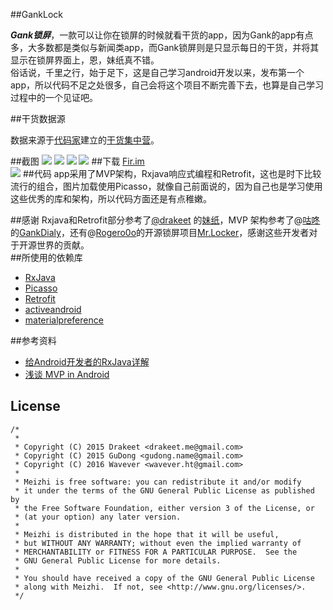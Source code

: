 ##GankLock

***Gank锁屏***，一款可以让你在锁屏的时候就看干货的app，因为Gank的app有点多，大多数都是类似与新闻类app，而Gank锁屏则是只显示每日的干货，并将其显示在锁屏界面上，恩，妹纸真不错。<br>
俗话说，千里之行，始于足下，这是自己学习android开发以来，发布第一个app，所以代码不足之处很多，自己会将这个项目不断完善下去，也算是自己学习过程中的一个见证吧。

##干货数据源

数据来源于[代码家](http://weibo.com/daimajia?from=usercardnew&refer_flag=0000020001_&is_all=1)建立的[干货集中营](http://gank.io/)。

##截图
![](http://ww2.sinaimg.cn/large/ace35ee1gw1f1ynmmkadhj207i0dcq3x.jpg)
![](http://ww2.sinaimg.cn/large/ace35ee1gw1f1ynnndoc2j207i0dcq3u.jpg)
![](http://ww2.sinaimg.cn/large/ace35ee1gw1f1ynnw6hdsj207i0dcwf8.jpg)
![](http://ww3.sinaimg.cn/large/ace35ee1gw1f1yno27j3cj207i0dcmxx.jpg)
##下载
[Fir.im](http://fir.im/ganklock)<br>
![](http://ww2.sinaimg.cn/large/ace35ee1gw1f1ylxqhxidj205l05c3yr.jpg)
##代码
app采用了MVP架构，Rxjava响应式编程和Retrofit，这也是时下比较流行的组合，图片加载使用Picasso，就像自己前面说的，因为自己也是学习使用这些优秀的库和架构，所以代码方面还是有点稚嫩。

##感谢
Rxjava和Retrofit部分参考了[@drakeet](https://github.com/drakeet) 的[妹纸](https://github.com/drakeet/Meizhi)，MVP 架构参考了@[咕咚](https://github.com/maoruibin)的[GankDialy](https://github.com/maoruibin/GankDaily)，还有@[Rogero0o](https://github.com/Rogero0o)的开源锁屏项目[Mr.Locker](https://github.com/Rogero0o/ScreenLocker)，感谢这些开发者对于开源世界的贡献。   
##所使用的依赖库   

* [RxJava](https://github.com/ReactiveX/RxJava) 
* [Picasso](https://github.com/square/picasso)
* [Retrofit](https://github.com/square/retrofit)
* [activeandroid](https://github.com/pardom/ActiveAndroid)
* [materialpreference](https://github.com/jenzz/Android-MaterialPreference)

##参考资料

* [给Android开发者的RxJava详解](http://gank.io/post/560e15be2dca930e00da1083)
* [浅谈 MVP in Android](http://blog.csdn.net/lmj623565791/article/details/46596109)


## License

    /*
     *      
     * Copyright (C) 2015 Drakeet <drakeet.me@gmail.com>
     * Copyright (C) 2015 GuDong <gudong.name@gmail.com>
     * Copyright (C) 2016 Wavever <wavever.ht@gmail.com> 
     *
     * Meizhi is free software: you can redistribute it and/or modify
     * it under the terms of the GNU General Public License as published by
     * the Free Software Foundation, either version 3 of the License, or
     * (at your option) any later version.
     *
     * Meizhi is distributed in the hope that it will be useful,
     * but WITHOUT ANY WARRANTY; without even the implied warranty of
     * MERCHANTABILITY or FITNESS FOR A PARTICULAR PURPOSE.  See the
     * GNU General Public License for more details.
     *
     * You should have received a copy of the GNU General Public License
     * along with Meizhi.  If not, see <http://www.gnu.org/licenses/>.
     */

